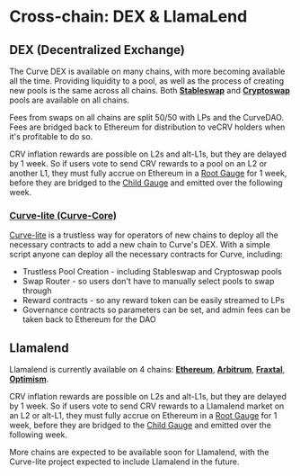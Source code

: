 <h1>Cross-chain: DEX & LlamaLend</h1>

## **DEX (Decentralized Exchange)**

The Curve DEX is available on many chains, with more becoming available all the time.  Providing liquidity to a pool, as well as the process of creating new pools is the same across all chains.  Both [**Stableswap**](../pools/overview.md#stableswap-curve-v1) and [**Cryptoswap**](../pools/overview.md#cryptoswap-curve-v2) pools are available on all chains.

Fees from swaps on all chains are split 50/50 with LPs and the CurveDAO.  Fees are bridged back to Ethereum for distribution to veCRV holders when it's profitable to do so.

CRV inflation rewards are possible on L2s and alt-L1s, but they are delayed by 1 week.  So if users vote to send CRV rewards to a pool on an L2 or another L1, they must fully accrue on Ethereum in a [Root Gauge](https://docs.curve.finance/liquidity-gauges-and-minting-crv/xchain-gauges/RootGauge/) for 1 week, before they are bridged to the [Child Gauge](https://docs.curve.finance/liquidity-gauges-and-minting-crv/xchain-gauges/ChildGauge/) and emitted over the following week.

### [**Curve-lite** (Curve-Core)](https://github.com/curvefi/curve-core)

[Curve-lite](https://github.com/curvefi/curve-core) is a trustless way for operators of new chains to deploy all the necessary contracts to add a new chain to Curve's DEX.  With a simple script anyone can deploy all the necessary contracts for Curve, including:

- Trustless Pool Creation - including Stableswap and Cryptoswap pools
- Swap Router - so users don't have to manually select pools to swap through
- Reward contracts - so any reward token can be easily streamed to LPs
- Governance contracts so parameters can be set, and admin fees can be taken back to Ethereum for the DAO

## **Llamalend**

Llamalend is currently available on 4 chains: [**Ethereum**](https://curve.finance/lend/ethereum/), [**Arbitrum**](https://curve.finance/lend/arbitrum/), [**Fraxtal**](https://curve.finance/lend/fraxtal/), [**Optimism**](https://curve.finance/lend/optimism/).

CRV inflation rewards are possible on L2s and alt-L1s, but they are delayed by 1 week.  So if users vote to send CRV rewards to a Llamalend market on an L2 or alt-L1, they must fully accrue on Ethereum in a [Root Gauge](https://docs.curve.finance/liquidity-gauges-and-minting-crv/xchain-gauges/RootGauge/) for 1 week, before they are bridged to the [Child Gauge](https://docs.curve.finance/liquidity-gauges-and-minting-crv/xchain-gauges/ChildGauge/) and emitted over the following week.

More chains are expected to be available soon for Llamalend, with the Curve-lite project expected to include Llamalend in the future.

